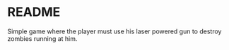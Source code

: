 # README

Simple game where the player must use his laser powered gun to destroy zombies running at him.

